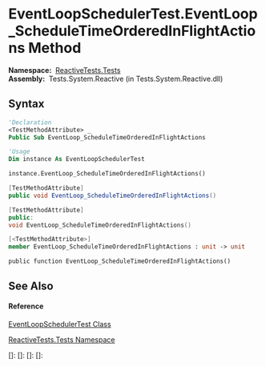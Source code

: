# EventLoopSchedulerTest.EventLoop\_ScheduleTimeOrderedInFlightActions Method

**Namespace:**  [ReactiveTests.Tests](ReactiveTests.Tests\ReactiveTests.Tests.md)  
**Assembly:**  Tests.System.Reactive (in Tests.System.Reactive.dll)

## Syntax

```vb
'Declaration
<TestMethodAttribute> _
Public Sub EventLoop_ScheduleTimeOrderedInFlightActions
```

```vb
'Usage
Dim instance As EventLoopSchedulerTest

instance.EventLoop_ScheduleTimeOrderedInFlightActions()
```

```csharp
[TestMethodAttribute]
public void EventLoop_ScheduleTimeOrderedInFlightActions()
```

```c++
[TestMethodAttribute]
public:
void EventLoop_ScheduleTimeOrderedInFlightActions()
```

```fsharp
[<TestMethodAttribute>]
member EventLoop_ScheduleTimeOrderedInFlightActions : unit -> unit 
```

```jscript
public function EventLoop_ScheduleTimeOrderedInFlightActions()
```

## See Also

#### Reference

[EventLoopSchedulerTest Class](EventLoopSchedulerTest\EventLoopSchedulerTest.md)

[ReactiveTests.Tests Namespace](ReactiveTests.Tests\ReactiveTests.Tests.md)

[]: 
[]: 
[]: 
[]: 